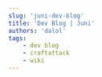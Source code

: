 ```yaml
---
slug: 'juni-dev-blog'
title: 'Dev Blog | Juni'
authors: 'dalol'
tags:
    - dev blog
    - craftattack
    - wiki
---
```


